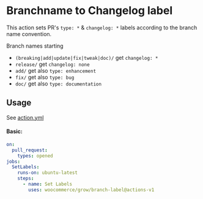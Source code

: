 # Branchname to Changelog label

This action sets PR's `type: *` & `changelog: *` labels according to the branch name convention.

Branch names starting
- `(breaking|add|update|fix|tweak|doc)/` get `changelog: *`
- `release/` get `changelog: none`
- `add/` get also `type: enhancement`
- `fix/` get also `type: bug`
- `doc/` get also `type: documentation`

## Usage

See [action.yml](action.yml)

#### Basic:

```yaml
on:
  pull_request:
    types: opened
jobs:
  SetLabels:
    runs-on: ubuntu-latest
    steps:
      - name: Set Labels
        uses: woocommerce/grow/branch-label@actions-v1
```
